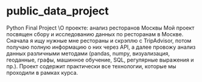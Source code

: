 # public_data_project
Python Final Project
\\О проекте: анализ ресторанов Москвы
Мой проект посвящен сбору и исследованию данных по ресторанам в Москве. Сначала я ищу нужные мне рестораны и скрэплю с TripAdvisor, потом получаю полную информацию о них через API, а далее провожу анализ данных различными методами (pandas, numpy, визуализация, геоданные, графы, машинное обучение, SQL, регулярные выражения и пр.). Проект содержит практически все технологии, которые мы проходили в рамках курса.
